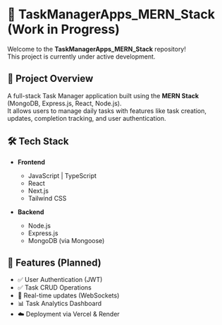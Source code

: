 # 🚧 TaskManagerApps_MERN_Stack (Work in Progress)

Welcome to the **TaskManagerApps_MERN_Stack** repository!  
This project is currently under active development.

## 📌 Project Overview

A full-stack Task Manager application built using the **MERN Stack** (MongoDB, Express.js, React, Node.js).  
It allows users to manage daily tasks with features like task creation, updates, completion tracking, and user authentication.

## 🛠 Tech Stack

- **Frontend**
  - JavaScript | TypeScript
  - React
  - Next.js
  - Tailwind CSS

- **Backend**
  - Node.js
  - Express.js
  - MongoDB (via Mongoose)

## 🚀 Features (Planned)

- ✅ User Authentication (JWT)
- ✅ Task CRUD Operations
- 🔄 Real-time updates (WebSockets)
- 📊 Task Analytics Dashboard
- ☁️ Deployment via Vercel & Render

